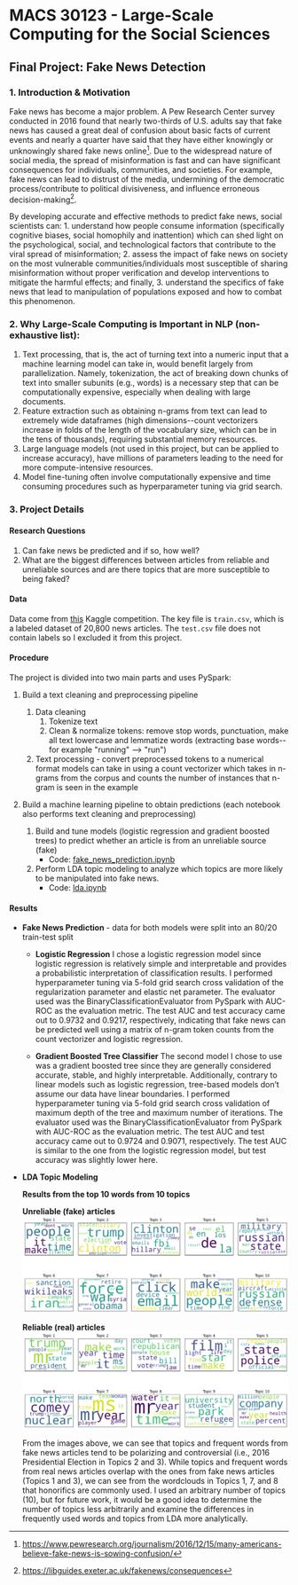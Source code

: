 # MACS 30123 - Large-Scale Computing for the Social Sciences

## Final Project: Fake News Detection

### 1. Introduction & Motivation
Fake news has become a major problem. A Pew Research Center survey conducted in 2016 found that nearly two-thirds of U.S. adults say that fake news has caused a great deal of confusion about basic facts of current events and nearly a quarter have said that they have either knowingly or unknowingly shared fake news online[^1]. Due to the widespread nature of social media, the spread of misinformation is fast and can have significant consequences for individuals, communities, and societies. For example, fake news can lead to distrust of the media, undermining of the democratic process/contribute to political divisiveness, and influence erroneous decision-making[^2].

By developing accurate and effective methods to predict fake news, social scientists can: 1. understand how people consume information (specifically cognitive biases, social homophily and inattention) which can shed light on the psychological, social, and technological factors that contribute to the viral spread of misinformation; 2. assess the impact of fake news on society on the most vulnerable communities/individuals most susceptible of sharing misinformation without proper verification and develop interventions to mitigate the harmful effects; and finally, 3. understand the specifics of fake news that lead to manipulation of populations exposed and how to combat this phenomenon.

### 2. Why Large-Scale Computing is Important in NLP (non-exhaustive list):
1. Text processing, that is, the act of turning text into a numeric input that a machine learning model can take in, would benefit largely from parallelization. Namely, tokenization, the act of breaking down chunks of text into smaller subunits (e.g., words) is a necessary step that can be computationally expensive, especially when dealing with large documents.
2. Feature extraction such as obtaining n-grams from text can lead to extremely wide dataframes (high dimensions--count vectorizers increase in folds of the length of the vocabulary size, which can be in the tens of thousands), requiring substantial memory resources.
3. Large language models (not used in this project, but can be applied to increase accuracy), have millions of parameters leading to the need for more compute-intensive resources.
4. Model fine-tuning often involve computationally expensive and time consuming procedures such as hyperparameter tuning via grid search.

### 3. Project Details

#### Research Questions
1. Can fake news be predicted and if so, how well?
2. What are the biggest differences between articles from reliable and unreliable sources and are there topics that are more susceptible to being faked?

#### Data
Data come from [this](https://www.kaggle.com/competitions/fake-news/data) Kaggle competition. The key file is ```train.csv```, which is a labeled dataset of 20,800 news articles. The ```test.csv``` file does not contain labels so I excluded it from this project.

#### Procedure
The project is divided into two main parts and uses PySpark:

1. Build a text cleaning and preprocessing pipeline
    1. Data cleaning
        1. Tokenize text
        2. Clean & normalize tokens: remove stop words, punctuation, make all text lowercase and lemmatize words (extracting base words--for example "running" --> "run")
    2. Text processing - convert preprocessed tokens to a numerical format models can take in using a count vectorizer which takes in n-grams from the corpus and counts the number of instances that n-gram is seen in the example

2. Build a machine learning pipeline to obtain predictions (each notebook also performs text cleaning and preprocessing)
    1. Build and tune models (logistic regression and gradient boosted trees) to predict whether an article is from an unreliable source (fake)
        * Code: [fake_news_prediction.ipynb](https://github.com/macs30123-s23/final-project-fake_news/blob/main/fake_news_prediction.ipynb)
    2. Perform LDA topic modeling to analyze which topics are more likely to be manipulated into fake news. 
        * Code: [lda.ipynb](https://github.com/macs30123-s23/final-project-fake_news/blob/main/lda.ipynb)

#### Results
* **Fake News Prediction** - data for both models were split into an 80/20 train-test split

    * **Logistic Regression** 
    I chose a logistic regression model since logistic regression is relatively simple and interpretable and provides a probabilistic interpretation of classification results. I performed hyperparameter tuning via 5-fold grid search cross validation of the regularization parameter and elastic net parameter. The evaluator used was the BinaryClassificationEvaluator from PySpark with AUC-ROC as the evaluation metric. The test AUC and test accuracy came out to 0.9732 and 0.9217, respectively, indicating that fake news can be predicted well using a matrix of n-gram token counts from the count vectorizer and logistic regression.

    * **Gradient Boosted Tree Classifier** 
    The second model I chose to use was a gradient boosted tree since they are generally considered accurate, stable, and highly interpretable. Additionally, contrary to linear models such as logistic regression, tree-based models don’t assume our data have linear boundaries. I performed hyperparameter tuning via 5-fold grid search cross validation of maximum depth of the tree and maximum number of iterations. The evaluator used was the BinaryClassificationEvaluator from PySpark with AUC-ROC as the evaluation metric. The test AUC and test accuracy came out to 0.9724 and 0.9071, respectively. The test AUC is similar to the one from the logistic regression model, but test accuracy was slightly lower here.

* **LDA Topic Modeling**

    **Results from the top 10 words from 10 topics**

    **Unreliable (fake) articles**
    <img src="output/fake_topics.png?raw=true"/>

    **Reliable (real) articles**
    <img src="output/real_topics.png?raw=true"/>

    From the images above, we can see that topics and frequent words from fake news articles tend to be polarizing and controversial (i.e., 2016 Presidential Election in Topics 2 and 3). While topics and frequent words from real news articles overlap with the ones from fake news articles (Topics 1 and 3), we can see from the wordclouds in Topics 1, 7, and 8 that honorifics are commonly used. I used an arbitrary number of topics (10), but for future work, it would be a good idea to determine the number of topics less arbitrarily and examine the differences in frequently used words and topics from LDA more analytically.

[^1]: https://www.pewresearch.org/journalism/2016/12/15/many-americans-believe-fake-news-is-sowing-confusion/
[^2]: https://libguides.exeter.ac.uk/fakenews/consequences
